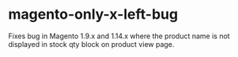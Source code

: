 # magento-only-x-left-bug
Fixes bug in Magento 1.9.x and 1.14.x where the product name is not displayed in stock qty block on product view page.
